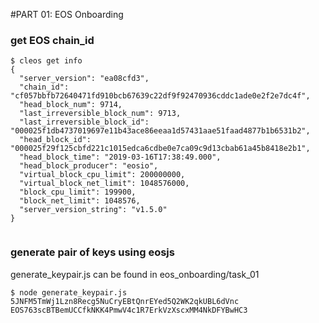 #PART 01: EOS Onboarding


### get EOS  chain_id
```
$ cleos get info
{
  "server_version": "ea08cfd3",
  "chain_id": "cf057bbfb72640471fd910bcb67639c22df9f92470936cddc1ade0e2f2e7dc4f",
  "head_block_num": 9714,
  "last_irreversible_block_num": 9713,
  "last_irreversible_block_id": "000025f1db4737019697e11b43ace86eeaa1d57431aae51faad4877b1b6531b2",
  "head_block_id": "000025f29f125cbfd221c1015edca6cdbe0e7ca09c9d13cbab61a45b8418e2b1",
  "head_block_time": "2019-03-16T17:38:49.000",
  "head_block_producer": "eosio",
  "virtual_block_cpu_limit": 200000000,
  "virtual_block_net_limit": 1048576000,
  "block_cpu_limit": 199900,
  "block_net_limit": 1048576,
  "server_version_string": "v1.5.0"
}


```

### generate pair of keys using eosjs
generate_keypair.js can be found in eos_onboarding/task_01
```
$ node generate_keypair.js 
5JNFM5TmWj1Lzn8Recg5NuCryEBtQnrEYed5Q2WK2qkUBL6dVnc
EOS763scBTBemUCCfkNKK4PmwV4c1R7ErkVzXscxMM4NkDFYBwHC3
```

### 

```

```

### 

```

```

